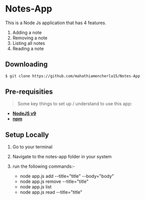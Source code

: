 # Notes-App

This is a Node Js application that has 4 features. 
1. Adding a note
2. Removing a note
3. Listing all notes
4. Reading a note

## Downloading
```bash
$ git clone https://github.com/mahathiamencherla15/Notes-App
```
## Pre-requisities
> Some key things to set up / understand to use this app:

- **[NodeJS v9](https://nodejs.org/en/)**
- **[npm](https://www.npmjs.com/)**


## Setup Locally

1. Go to your terminal

2. Navigate to the notes-app folder in your system

3. run the following commands:-
	- node app.js add --title="title" --body="body"
	- node app.js remove --title="title"
	- node app.js list
	- node app.js read --title="title"